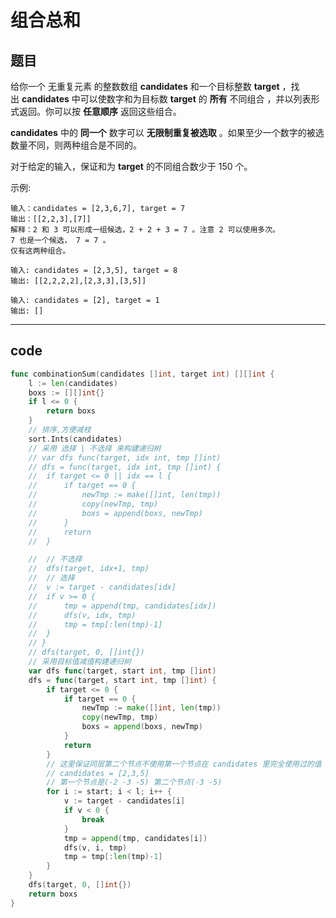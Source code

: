 # 组合总和

## 题目

给你一个 无重复元素 的整数数组 **candidates** 和一个目标整数 **target** ，找出 **candidates** 中可以使数字和为目标数 **target** 的 **所有** 不同组合 ，并以列表形式返回。你可以按 **任意顺序** 返回这些组合。

**candidates** 中的 **同一个** 数字可以 **无限制重复被选取** 。如果至少一个数字的被选数量不同，则两种组合是不同的。

对于给定的输入，保证和为 **target** 的不同组合数少于 150 个。

示例:

```text
输入：candidates = [2,3,6,7], target = 7
输出：[[2,2,3],[7]]
解释：2 和 3 可以形成一组候选，2 + 2 + 3 = 7 。注意 2 可以使用多次。
7 也是一个候选， 7 = 7 。
仅有这两种组合。

输入: candidates = [2,3,5], target = 8
输出: [[2,2,2,2],[2,3,3],[3,5]]

输入: candidates = [2], target = 1
输出: []
```

---

## code

```go
func combinationSum(candidates []int, target int) [][]int {
	l := len(candidates)
	boxs := [][]int{}
	if l <= 0 {
		return boxs
	}
	// 排序,方便减枝
	sort.Ints(candidates)
	// 采用 选择 | 不选择 来构建递归树
	// var dfs func(target, idx int, tmp []int)
	// dfs = func(target, idx int, tmp []int) {
	// 	if target <= 0 || idx == l {
	// 		if target == 0 {
	// 			newTmp := make([]int, len(tmp))
	// 			copy(newTmp, tmp)
	// 			boxs = append(boxs, newTmp)
	// 		}
	// 		return
	// 	}

	// 	// 不选择
	// 	dfs(target, idx+1, tmp)
	// 	// 选择
	// 	v := target - candidates[idx]
	// 	if v >= 0 {
	// 		tmp = append(tmp, candidates[idx])
	// 		dfs(v, idx, tmp)
	// 		tmp = tmp[:len(tmp)-1]
	// 	}
	// }
	// dfs(target, 0, []int{})
	// 采用目标值减值构建递归树
	var dfs func(target, start int, tmp []int)
	dfs = func(target, start int, tmp []int) {
		if target <= 0 {
			if target == 0 {
				newTmp := make([]int, len(tmp))
				copy(newTmp, tmp)
				boxs = append(boxs, newTmp)
			}
			return
		}
		// 这里保证同层第二个节点不使用第一个节点在 candidates 里完全使用过的值
		// candidates = [2,3,5]
		// 第一个节点是(-2 -3 -5) 第二个节点(-3 -5)
		for i := start; i < l; i++ {
			v := target - candidates[i]
			if v < 0 {
				break
			}
			tmp = append(tmp, candidates[i])
			dfs(v, i, tmp)
			tmp = tmp[:len(tmp)-1]
		}
	}
	dfs(target, 0, []int{})
	return boxs
}
```
